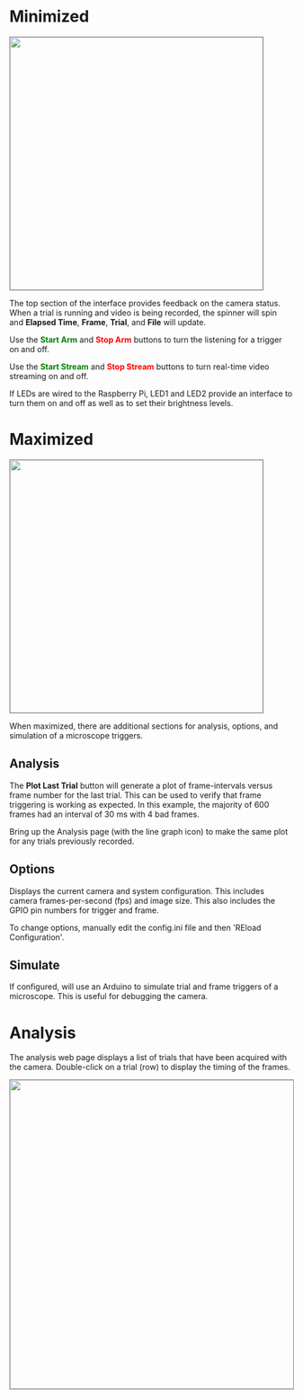 
# Minimized

<IMG SRC="../img/triggercamera-minimized.png" WIDTH=450 style="border:1px solid gray">

<!-- <IMG SRC="../img/triggercamera-minimized.png" WIDTH=450 style="border:1px solid gray"> -->

The top section of the interface provides feedback on the camera status. When a trial is running and video is being recorded, the spinner will spin and **Elapsed Time**, **Frame**, **Trial**, and **File** will update.

Use the **<font style="color:green">Start Arm</font>** and **<font style="color:red">Stop Arm</font>** buttons to turn the listening for a trigger on and off.

Use the **<font style="color:green">Start Stream</font>** and **<font style="color:red">Stop Stream</font>** buttons to turn real-time video streaming on and off.

If LEDs are wired to the Raspberry Pi, LED1 and LED2 provide an interface to turn them on and off as well as to set their brightness levels.

# Maximized

<IMG SRC="../img/triggercamera-maximized.png" WIDTH=450 style="border:1px solid gray">

<!-- <IMG SRC="../img/triggercamera-maximized.png" WIDTH=450 style="border:1px solid gray"> -->

When maximized, there are additional sections for analysis, options, and simulation of a microscope triggers.

## Analysis

The **Plot Last Trial** button will generate a plot of frame-intervals versus frame number for the last trial. This can be used to verify that frame triggering is working as expected. In this example, the majority of 600 frames had an  interval of 30 ms with 4 bad frames.

Bring up the Analysis page (with the line graph icon) to make the same plot for any trials previously recorded.

## Options

Displays the current camera and system configuration. This includes camera frames-per-second (fps) and image size. This also includes the GPIO pin numbers for trigger and frame.

To change options, manually edit the config.ini file and then 'REload Configuration'.

## Simulate

If configured, will use an Arduino to simulate trial and frame triggers of a microscope. This is useful for debugging the camera.

# Analysis

The analysis web page displays a list of trials that have been acquired with the camera. Double-click on a trial (row) to display the timing of the frames.

<IMG SRC="../img/triggercamera-analysis.png" WIDTH=550 style="border:1px solid gray">

